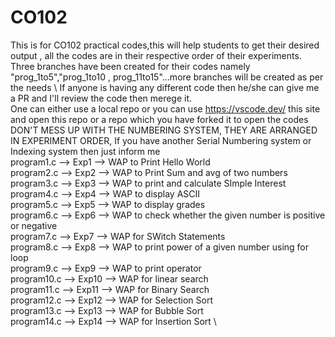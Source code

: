# CO102
This is for CO102 practical codes,this will help students to get their desired output , all the codes are in their respective order of their experiments. Three branches have been created for their codes namely "prog_1to5","prog_1to10 , prog_11to15"...more branches will be created as per the needs \ 
If anyone is having any different code then he/she can give me a PR and I'll review the code then merege it. \
One can either use a local repo or you can use https://vscode.dev/ this site and open this repo or a repo which you have forked it to open the codes \
DON'T MESS UP WITH THE NUMBERING SYSTEM, THEY ARE ARRANGED IN EXPERIMENT ORDER, If you have another Serial Numbering system or Indexing system then just inform me \
program1.c --> Exp1 --> WAP to Print Hello World \
program2.c --> Exp2 --> WAP to Print Sum and avg of two numbers \
program3.c --> Exp3 --> WAP to print and calculate SImple Interest \
program4.c --> Exp4 --> WAP to display ASCII \
program5.c --> Exp5 --> WAP to display grades \
program6.c --> Exp6 --> WAP to check whether the given number is positive or negative \
program7.c --> Exp7 --> WAP for SWitch Statements \
program8.c --> Exp8 --> WAP to print power of a given number using for loop \
program9.c --> Exp9 --> WAP to print operator \
program10.c --> Exp10 --> WAP for linear search \
program11.c --> Exp11 --> WAP for Binary Search \
program12.c --> Exp12 --> WAP for Selection Sort \
program13.c --> Exp13 --> WAP for Bubble Sort \
program14.c --> Exp14 --> WAP for Insertion Sort \
